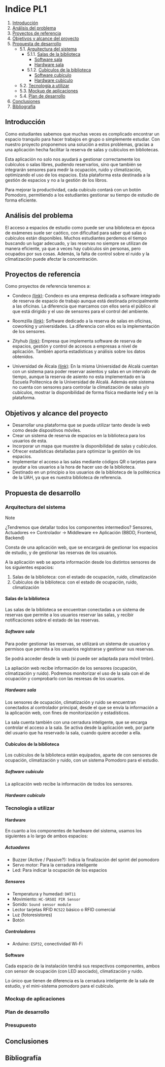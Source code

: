 # Indice PL1

1. [Introducción](#introducción)
2. [Análisis del problema](#análisis-del-problema)
3. [Proyectos de referencia](#proyectos-de-referencia)
4. [Objetivos y alcance del proyecto](#objetivos-y-alcance-del-proyecto)
5. [Propuesta de desarrollo](#propuesta-de-desarrollo)
   * 5.1. [Arquitectura del sistema](#arquitectura-del-sistema)
      * 5.1.1. [Salas de la biblioteca](#salas-de-la-biblioteca)
         * [Software sala](#software-sala)
         * [Hardware sala](#hardware-sala)
      * 5.1.2. [Cubículos de la biblioteca](#cubículos-de-la-biblioteca)
         * [Software cubículo](#software-cubículo)
         * [Hardware cubículo](#hardware-cubículo)
   * 5.2. [Tecnología a utilizar](#tecnología-a-utilizar)
   * 5.3. [Mockup de aplicaciones](#mockup-de-aplicaciones)
   * 5.4. [Plan de desarrollo](#plan-de-desarrollo)
6. [Conclusiones](#conclusiones)
7. [Bibliografía](#bibliografía)

## Introducción

   Como estudiantes sabemos que muchas veces es complicado encontrar un espacio
   tranquilo para hacer trabajos en grupo o simplemente estudiar.
   Con nuestro proyecto proponemos una solución a estos problemas, gracias a una
   aplicación hecha  facilitar la reserva de salas y cubículos en bibliotecas.

   Esta aplicación no solo nos ayudará a gestionar correctamente los cubículos o
   salas libres, pudiendo reservarlos, sino que también se integrarán sensores
   para medir la ocupación, ruido y climatización, optimizando el uso de los
   espacios.
   Esta plataforma esta destinada a la gestión de espacios y no a la gestión de
   los libros.

   Para mejorar la productividad, cada cubículo contará con un botón Pomodoro,
   permitiendo a los estudiantes gestionar su tiempo de estudio de forma eficiente.

## Análisis del problema

   El acceso a espacios de estudio como puede ser una biblioteca en época de
   exámenes suele ser caótico, con dificultad para saber qué salas o cubículos
   están disponibles.
   Muchos estudiantes perdemos el tiempo buscando un lugar adecuado, y las
   reservas no siempre se utilizan de manera eficiente, ya que a veces hay
   cubículos sin personas, pero ocupados por sus cosas. Además, la falta de
   control sobre el ruido y la climatización puede afectar la concentración.

## Proyectos de referencia

Como proyectos de referencia tenemos a:

* Condeco [(link)](https://www.condecosoftware.com/es/):
   Condeco es una empresa dedicada a software integrado de reserva de espacio
   de trabajo aunque está destinada principalmente a las oficinas.
   La diferencia que marcamos con ellos seria el público al que está dirigido y
   el uso de sensores para el control del ambiente.

* Roomzilla [(link)](https://www.softwareadvice.ie/software/262110/roomzilla):
   Software dedicado a  la reserva de salas en oficinas, coworking y universidades.
   La diferencia con ellos es la implementación de los sensores.

* Zityhub [(link)](https://zityhub.com/space-management):
   Empresa que implementa software de reserva de espacios, gestión y control de
   accesos a empresas a nivel de aplicación. También aporta estadísticas y análisis
   sobre los datos obtenidos.

* Universidad de Álcala  [(link)]( https://biblioteca.uah.es/conoce-la-biblioteca/servicios/reserva-de-puestos-de-lectura/):
  En la misma Universidad de Alcalá cuentan con un sistema para poder reservar
  asientos y salas en un intervalo de tiempo, aunque la reserva de asiento no esta
  implementado en la Escuela Politecnica de la Universidad de Alcalá.
  Además este sistema no cuenta con sensores para controlar la climatización de
  salas y/o cubículos, mostrar la disponibilidad de forma física mediante led y
  en la plataforma.

## Objetivos y alcance del proyecto

* Desarrollar una plataforma que se pueda utilizar tanto desde la web como desde
dispositivos móviles.
* Crear un sistema de reserva de espacios en la biblioteca para los usuarios de esta.
* Incorporar un mapa  que muestre la disponibilidad de salas y cubículos.
* Ofrecer estadísticas detalladas para optimizar la gestión de los espacios.
* Implementar el acceso a las salas mediante códigos QR o tarjetas para ayudar a
los usuarios a la hora de hacer uso de la biblioteca.
* Destinado en un principio a los usuarios de la biblioteca de la politécnica de
la UAH, ya que es nuestra biblioteca de referencia.

## Propuesta de desarrollo

### Arquitectura del sistema

> [!NOTE]
> ¿Tendremos que detallar todos los componentes intermedios?
> Sensores, Actuadores <-> Controlador -> Middleware <-> Aplicación
>(BBDD, Frontend, Backend)

Consta de una aplicación web, que se encargará de gestionar los espacios de
estudio, y de gestionar las reservas de los usuarios.

A la aplicación web se aporta información desde los distintos sensores de los
siguientes espacios:

1. Salas de la biblioteca: con el estado de ocupación, ruido, climatización
2. Cubículos de la biblioteca: con el estado de ocupación, ruido, climatización

#### Salas de la biblioteca

Las salas de la biblioteca se encuentran conectadas a un sistema de reservas
que permite a los usuarios reservar las salas, y recibir notificaciones sobre
el estado de las reservas.

##### Software sala

Para poder gestionar las reservas, se utilizará un sistema de usuarios y permisos
que permita a los usuarios registrarse y gestionar sus reservas.

Se podrá acceder desde la web (si puede ser adaptada para móvil tmbn).

La apliación web recibe información de los sensores (ocupación, climatización y
ruido). Podremos monitorizar el uso de la sala con el de ocupación y comprobarlo
con las resresas de los usuarios.

##### Hardware sala

Los sensores de ocupación, climatización y ruido se encuentran conectados al
controlador principal, desde el que se envía la información a la aplicación web,
con fines de monitorización y estadísticos.

La sala cuenta también con una cerradura inteligente, que se encarga controlar
el acceso a la sala. Se activa desde la aplicación web, por parte del usuario
que ha reservado la sala, cuando quiere acceder a ella.

#### Cubículos de la biblioteca

Los cubículos de la biblioteca están equipados, aparte de con sensores de
ocupación, climatización y ruido, con un sistema Pomodoro para el estudio.

##### Software cubículo

La aplicación web recibe la información de todos los sensores.

##### Hardware cubículo

### Tecnología a utilizar

#### Hardware

En cuanto a los componentes de hardware del sistema, usamos los siguientes a lo
largo de ambos espacios:

##### Actuadores

* Buzzer (Active / Passive?): Indica la finalización del sprint del pomodoro
* Servo motor: Para la cerradura inteligente
* Led: Para indicar la ocupación de los espacios

##### Sensores

* Temperatura y humedad: `DHT11`
* Movimiento: `HC-SRSOI PIR Sensor`
* Sonido: `Sound sensor module`
* Lector tarjetas RFID `RC522`  básico o RFID comercial
* Luz (fotoresistores)
* Botón

##### Controladores

* Arduino: `ESP32`, conectividad Wi-Fi

#### Software

Cada espacio de la instalación tendrá sus respectivos componentes, ambos con
sensor de ocupación (con LED asociado), climatización y ruido.

Lo único que tienen de diferencia es la cerradura inteligente de la sala de
estudio, y el mini-sistema pomodoro para el cubículo.

### Mockup de aplicaciones

### Plan de desarrollo

### Presupuesto

## Conclusiones

## Bibliografía
